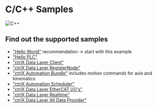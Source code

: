# C/C++ Samples

![C++](https://upload.wikimedia.org/wikipedia/commons/thumb/1/18/ISO_C%2B%2B_Logo.svg/120px-ISO_C%2B%2B_Logo.svg.png)

## Find out the supported samples 

* ["Hello World"](./hello.world/README.md) recommendation -> start with this example
* ["Hello PLC"](./hello.plc/README.md)
* ["ctrlX Data Layer Client"](./datalayer.client/README.md)
* ["ctrlX Data Layer RegisterNode"](./datalayer.register.node/README.md)
* ["ctrlX Automation Bundle"](./automation.bundle/README.md) includes motion commands for axis and kinematics
* ["ctrlX Automation Scheduler"](./automation.scheduler/README.md)
* ["ctrlX Data Layer EtherCAT I/O's"](./datalayer.ecat.io/README.md)
* ["ctrlX Data Layer Realtime"](./datalayer.realtime/README.md)
* ["ctrlX Data Layer All Data Provider"](./datalayer.provider.all-data/README.md)